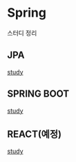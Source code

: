 # Spring

스터디 정리



## JPA

[study](jpa/jpa.html)



## SPRING BOOT

[study](springboot/springboot.html)



## REACT(예정)

[study](react/react.html)



